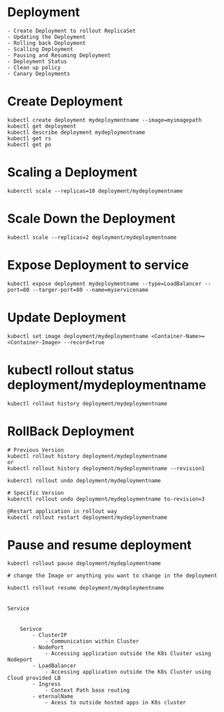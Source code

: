 # Deployment
    - Create Deployment to rollout ReplicaSet
    - Updating the Deployment
    - Rolling back Deployment
    - Scalling Deployment
    - Pausing and Resuming Deployment
    - Deployment Status
    - Clean up policy 
    - Canary Deployments 

# Create Deployment
    kubectl create deployment mydeploymentname --image=myimagepath
    kubectl get deployment
    kubectl describe deployment mydeploymentname
    kubectl get rs
    kubectl get po

# Scaling a Deployment
    kuberctl scale --replicas=10 deployment/mydeploymentname

# Scale Down the Deployment
    kubectl scale --replicas=2 deployment/mydeploymentname

# Expose Deployment to service
    kubectl expose deployment mydeploymentname --type=LoadBalancer --port=80 --targer-port=80 --name=myservicename        

# Update Deployment
    kubectl set image deployment/mydeploymentname <Container-Name>=<Container-Image> --record=true  


# kubectl rollout status deployment/mydeploymentname    
    kubectl rollout history deployment/mydeploymentname

# RollBack Deployment

    # Previous Version 
    kubectl rollout history deployment/mydeploymentname
    or
    kubectl rollout history deployment/mydeploymentname --revision1

    kuberctl rollout undo deployment/mydeploymentname

    # Specific Version 
    kuberctl rollout undo deployment/mydeploymentname to-revision=3

    @Restart application in rollout way 
    kubectl rollout restart deployment/mydeploymentname

# Pause and resume deployment
    kubectl rollout pause deployment/mydeploymentname

    # change the Image or anything you want to change in the deployment

    kubectl rollout resume deployment/mydeploymentname    
    

######
### 
######

    Service 

######
###
######
        Serivce 
            - ClusterIP 
                - Communication within Cluster 
            - NodePort
                - Accessing application outside the K8s Cluster using Nodeport
            - LoadBalancer
                - Accessing application outside the K8s Cluster using Cloud provided LB
            - Ingress 
                - Context Path base routing  
            - eternalName
                - Acess to outside hosted apps in K8s cluster 